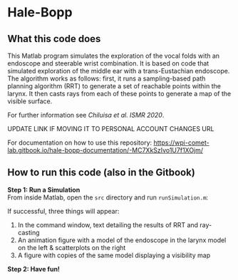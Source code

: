 # Hale-Bopp

What this code does
-------------------
This Matlab program simulates the exploration of the vocal folds with an endoscope and steerable wrist combination. It is based on code that simulated exploration of the middle ear with a trans-Eustachian endoscope.
The algorithm works as follows: first, it runs a sampling-based path planning algorithm (RRT) to generate a set of reachable points within the larynx. It then casts rays from each of these points to generate a map of the visible surface.

For further information see *Chiluisa et al. ISMR 2020*.

UPDATE LINK IF MOVING IT TO PERSONAL ACCOUNT CHANGES URL

For documentation on how to use this repository: https://wpi-comet-lab.gitbook.io/hale-bopp-documentation/-MC7XkSzIvo1U7f1XOjm/
 
How to run this code (also in the Gitbook)
--------------------
  **Step 1: Run a Simulation**  
  From inside Matlab, open the `src` directory and run `runSimulation.m`:
  
  If successful, three things will appear:
  1. In the command window, text detailing the results of RRT and ray-casting
  2. An animation figure with a model of the endoscope in the larynx model on the left & scatterplots on the right
  3. A figure with copies of the same model displaying a visibility map
  
  **Step 2: Have fun!**
